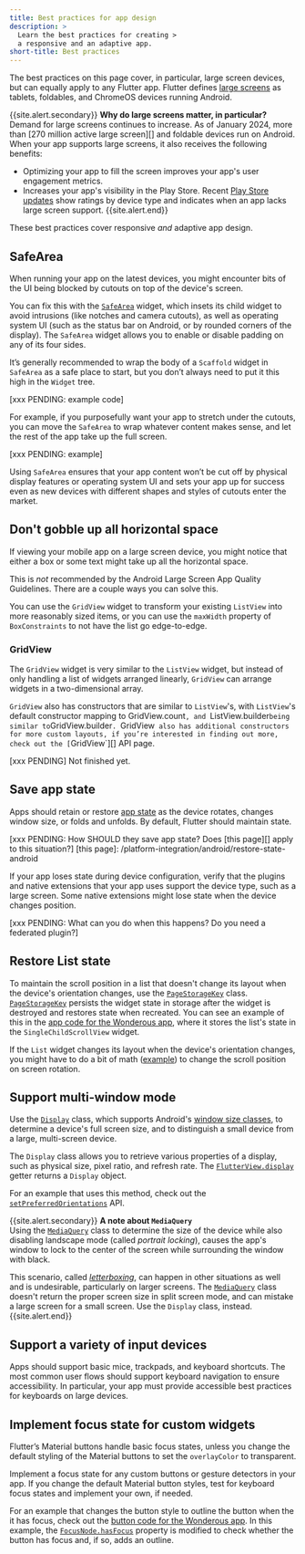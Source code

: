 ```yaml
---
title: Best practices for app design
description: >
  Learn the best practices for creating >
  a responsive and an adaptive app.
short-title: Best practices
---
```


The best practices on this page cover,
in particular, large screen devices,
but can equally apply to any Flutter app.
Flutter defines [large screens][] as tablets,
foldables, and ChromeOS devices running Android.

{{site.alert.secondary}}
  **Why do large screens matter, in particular?**<br>
  Demand for large screens continues to increase.
  As of January 2024,
  more than [270 million active large screen][]
  and foldable devices run on Android.
  When your app supports large screens,
  it also receives the following benefits:

* Optimizing your app to fill the screen improves
  your app's user engagement metrics.
* Increases your app's visibility in the Play Store.
  Recent [Play Store updates][] show ratings by
  device type and indicates when an app lacks
  large screen support. 
{{site.alert.end}}

[large screens]: {{site.android-dev}}/guide/topics/large-screens/get-started-with-large-screens
[Play Store updates]: {{site.android-dev}}/2022/03/helping-users-discover-quality-apps-on.html

These best practices cover responsive _and_
adaptive app design.

## SafeArea

When running your app on the latest devices,
you might encounter bits of the UI being blocked
by cutouts on top of the device's screen.

You can fix this with the [`SafeArea`][] widget,
which insets its child widget to avoid intrusions
(like notches and camera cutouts),
as well as operating system UI (such as the status bar
on Android, or by rounded corners of the display).
The `SafeArea` widget allows you to enable or
disable padding on any of its four sides.

It’s generally recommended to wrap the body of a
`Scaffold` widget in `SafeArea` as a safe place to start,
but you don’t always need to put it this high in the
`Widget` tree.

[xxx PENDING: example code]

For example, if you purposefully want your app to stretch
under the cutouts, you can move the `SafeArea` to wrap
whatever content makes sense,
and let the rest of the app take up the full screen.

[xxx PENDING: example]

Using `SafeArea` ensures that your app content won’t be
cut off by physical display features or operating system UI
and sets your app up for success even as new devices with
different shapes and styles of cutouts enter the market.

[`SafeArea`]: {{site.api}}/flutter/widgets/SafeArea-class.html

## Don't gobble up all horizontal space

If viewing your mobile app on a large screen device,
you might notice that either a box or some text might
take up all the horizontal space.

This is _not_ recommended by the Android Large Screen App
Quality Guidelines.
There are a couple ways you can solve this.

You can use the `GridView` widget to transform your
existing `ListView` into more reasonably sized items,
or you can use the `maxWidth` property of `BoxConstraints`
to not have the list go edge-to-edge.

### GridView

The `GridView` widget is very similar to the `ListView` widget,
but instead of only handling a list of widgets arranged linearly,
`GridView` can arrange widgets in a two-dimensional array.

`GridView` also has constructors that are similar to `ListView`'s,
with `ListView`'s default constructor mapping to GridView.count`,
and `ListView.builder` being similar to `GridView.builder`.
`GridView` also has additional constructors for more custom layouts,
if you’re interested in finding out more,
check out the [`GridView`][] API page.

[`GridView`]: {{site.api}}/flutter/widgets/GridView-class.html

[xxx PENDING] Not finished yet.

## Save app state

Apps should retain or restore [app state][]
as the device rotates, changes window size,
or folds and unfolds. 
By default, Flutter should maintain state.

[xxx PENDING: How SHOULD they save app state? Does [this page][] apply to this situation?]
[this page]: /platform-integration/android/restore-state-android

If your app loses state during device configuration,
verify that the plugins and native extensions
that your app uses support the
device type, such as a large screen.
Some native extensions might lose state when the
device changes position.

[xxx PENDING: What can you do when this happens? Do you need a federated plugin?]

[app state]: {{site.android-dev}}/jetpack/compose/state#store-state

## Restore List state

To maintain the scroll position in a list
that doesn't change its layout when the
device's orientation changes,
use the [`PageStorageKey`][] class.
[`PageStorageKey`][] persists the
widget state in storage after the widget is
destroyed and restores state when recreated.
You can see an example of this
in the [app code for the Wonderous app][],
where it stores the list's state in the
`SingleChildScrollView` widget.

If the `List` widget changes its layout
when the device's orientation changes,
you might have to do a bit of math ([example][])
to change the scroll position on screen rotation.

[app code for the Wonderous app]: {{site.github}}/gskinnerTeam/flutter-wonderous-app/blob/8a29d6709668980340b1b59c3d3588f123edd4d8/lib/ui/screens/wonder_events/widgets/_events_list.dart#L64
[example]: {{site.github}}/gskinnerTeam/flutter-wonderous-app/blob/34e49a08084fbbe69ed67be948ab00ef23819313/lib/ui/screens/collection/widgets/_collection_list.dart#L39
[`PageStorageKey`]: {{site.api}}/flutter/widgets/PageStorageKey-class.html

## Support multi-window mode

Use the [`Display`][] class, which
supports Android's [window size classes][],
to determine a device's full screen size,
and to distinguish a small device from
a large, multi-screen device.

The `Display` class allows you to retrieve
various properties of a display,
such as physical size, pixel ratio,
and refresh rate.
The [`FlutterView.display`][] getter returns
a `Display` object. 

For an example that uses this method,
check out the [`setPreferredOrientations`][] API.

{{site.alert.secondary}}
  **A note about `MediaQuery`**<br>
  Using the [`MediaQuery`][] class to determine
  the size of the device while also disabling 
  landscape mode (called _portrait locking_),
  causes the app's window to lock to the center of
  the screen while surrounding the window with black.

  This scenario, called [_letterboxing_][],
  can happen in other situations as well and
  is undesirable, particularly on larger screens.
  The [`MediaQuery`][] class doesn't return the
  proper screen size in split screen mode, and
  can mistake a large screen for a small screen.
  Use the `Display` class, instead.
{{site.alert.end}}

[`Display`]: {{site.api}}/flutter/dart-ui/Display-class.html
[`FlutterView.display`]: {{site.api}}/flutter/dart-ui/FlutterView/display.html
[_letterboxing_]: {{site.android-dev}}/guide/topics/large-screens/large-screen-compatibility-mode#letterboxing
[`MediaQuery`]: {{site.api}}/flutter/widgets/MediaQuery-class.html
[`setPreferredOrientations`]: {{site.api}}/flutter/services/SystemChrome/setPreferredOrientations.html
[window size classes]: {{site.android-dev}}/guide/topics/large-screens/support-different-screen-sizes#window_size_classes

## Support a variety of input devices

Apps should support basic mice, trackpads,
and keyboard shortcuts. The most common user
flows should support keyboard navigation
to ensure accessibility. In particular,
your app must provide accessible best practices
for keyboards on large devices.

## Implement focus state for custom widgets

Flutter’s Material buttons handle basic
focus states, unless you change the
default styling of the Material buttons
to set the `overlayColor` to transparent. 

Implement a focus state for any custom
buttons or gesture detectors in your app. 
If you change the default Material button styles,
test for keyboard focus states and 
implement your own, if needed.

For an example that changes the button style
to outline the button when the it has focus,
check out the [button code for the Wonderous app][].
In this example, the [`FocusNode.hasFocus`][]
property is modified to check whether
the button has focus and, if so, adds an outline.

[button code for the Wonderous app]: {{site.github}}/gskinnerTeam/flutter-wonderous-app/blob/8a29d6709668980340b1b59c3d3588f123edd4d8/lib/ui/common/controls/buttons.dart#L143
[`FocusNode.hasFocus`]: {{site.api}}/flutter/widgets/FocusNode/hasFocus.html

